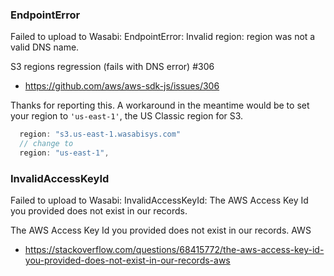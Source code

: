 ### EndpointError

Failed to upload to Wasabi: EndpointError: Invalid region: region was not a valid DNS name.

S3 regions regression (fails with DNS error) #306
- https://github.com/aws/aws-sdk-js/issues/306

Thanks for reporting this. A workaround in the meantime would be to set your region to `'us-east-1'`, the US Classic region for S3.

```ts
  region: "s3.us-east-1.wasabisys.com"
  // change to 
  region: "us-east-1",
```



### InvalidAccessKeyId

Failed to upload to Wasabi: InvalidAccessKeyId: The AWS Access Key Id you provided does not exist in our records.

The AWS Access Key Id you provided does not exist in our records. AWS
- https://stackoverflow.com/questions/68415772/the-aws-access-key-id-you-provided-does-not-exist-in-our-records-aws